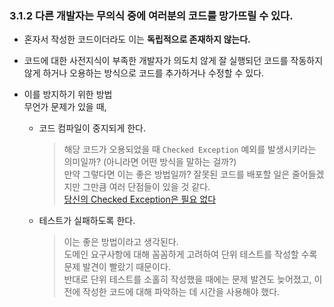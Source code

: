 ### 3.1.2 다른 개발자는 무의식 중에 여러분의 코드를 망가뜨릴 수 있다.
- 혼자서 작성한 코드이더라도 이는 **독립적으로 존재하지 않는다.**
- 코드에 대한 사전지식이 부족한 개발자가 의도치 않게 잘 실행되던 코드를 작동하지 않게 하거나 오용하는 방식으로 코드를 추가하거나 수정할 수 있다.

- 이를 방지하기 위한 방법   
  무언가 문제가 있을 때,  
    - 코드 컴파일이 중지되게 한다.
      > 해당 코드가 오용되었을 때 `Checked Exception` 예외를 발생시키라는 의미일까? (아니라면 어떤 방식을 말하는 걸까?)  
      만약 그렇다면 이는 좋은 방법일까?
      잘못된 코드를 배포할 일은 줄어들겠지만 그만큼 여러 단점들이 있을 것 같다.  
      [당신의 Checked Exception은 필요 없다](https://velog.io/@sangmin7648/%EB%8B%B9%EC%8B%A0%EC%9D%98-Checked-Exception%EC%9D%80-%ED%95%84%EC%9A%94-%EC%97%86%EB%8B%A4)
    - 테스트가 실패하도록 한다.
      > 이는 좋은 방법이라고 생각된다.  
      도메인 요구사항에 대해 꼼꼼하게 고려하여 단위 테스트를 작성할 수록 문제 발견이 빨랐기 때문이다.  
      반대로 단위 테스트를 소홀히 작성했을 때에는 문제 발견도 늦어졌고, 이전에 작성한 코드에 대해 파악하는 데 시간을 사용해야 했다.
  

